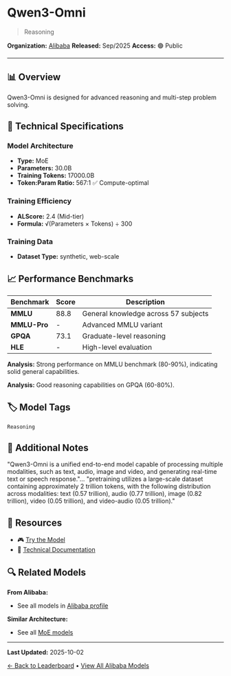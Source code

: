 # Qwen3-Omni

> Reasoning

**Organization:** [Alibaba](../../labs/alibaba.md)
**Released:** Sep/2025
**Access:** 🟢 Public

---

## 📊 Overview

Qwen3-Omni is designed for advanced reasoning and multi-step problem solving.

## 🔧 Technical Specifications

### Model Architecture
- **Type:** MoE
- **Parameters:** 30.0B
- **Training Tokens:** 17000.0B
- **Token:Param Ratio:** 567:1 ✅ Compute-optimal

### Training Efficiency
- **ALScore:** 2.4 (Mid-tier)
- **Formula:** √(Parameters × Tokens) ÷ 300

### Training Data
- **Dataset Type:** synthetic, web-scale

## 📈 Performance Benchmarks

| Benchmark | Score | Description |
|-----------|-------|-------------|
| **MMLU** | 88.8 | General knowledge across 57 subjects |
| **MMLU-Pro** | - | Advanced MMLU variant |
| **GPQA** | 73.1 | Graduate-level reasoning |
| **HLE** | - | High-level evaluation |

**Analysis:** Strong performance on MMLU benchmark (80-90%), indicating solid general capabilities.

**Analysis:** Good reasoning capabilities on GPQA (60-80%).

## 🏷️ Model Tags

`Reasoning`

## 📝 Additional Notes

"Qwen3-Omni is a unified end-to-end model capable of processing multiple modalities, such as text, audio, image and video, and generating real-time text or speech response."... "pretraining utilizes a large-scale dataset containing approximately 2 trillion tokens, with the following distribution across modalities: text (0.57 trillion), audio (0.77 trillion), image (0.82 trillion), video (0.05 trillion), and video-audio (0.05 trillion)."

## 🔗 Resources

- 🎮 [Try the Model](https://github.com/QwenLM/Qwen3-Omni?tab=readme-ov-file)
- 📄 [Technical Documentation](https://github.com/QwenLM/Qwen3-Omni/blob/main/assets/Qwen3_Omni.pdf)

## 🔍 Related Models

**From Alibaba:**
- See all models in [Alibaba profile](../../labs/alibaba.md)

**Similar Architecture:**
- See all [MoE models](../../architectures/moe.md)

---

**Last Updated:** 2025-10-02

[← Back to Leaderboard](../../README.md) • [View All Alibaba Models](../../labs/alibaba.md)

